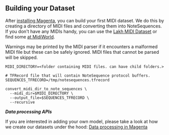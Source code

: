 ## Building your Dataset

After [installing Magenta](/README.md), you can build your first MIDI dataset. We do this by creating a directory of MIDI files and converting them into NoteSequences. If you don't have any MIDIs handy, you can use the [Lakh MIDI Dataset](http://colinraffel.com/projects/lmd/) or find some [at MidiWorld](http://www.midiworld.com/files/142/).

Warnings may be printed by the MIDI parser if it encounters a malformed MIDI file but these can be safely ignored. MIDI files that cannot be parsed will be skipped.

```
MIDI_DIRECTORY=<folder containing MIDI files. can have child folders.>

# TFRecord file that will contain NoteSequence protocol buffers.
SEQUENCES_TFRECORD=/tmp/notesequences.tfrecord

convert_midi_dir_to_note_sequences \
  --midi_dir=$MIDI_DIRECTORY \
  --output_file=$SEQUENCES_TFRECORD \
  --recursive
```

___Data processing APIs___

If you are interested in adding your own model, please take a look at how we create our datasets under the hood: [Data processing in Magenta](https://github.com/tensorflow/magenta/blob/master/magenta/pipelines)

